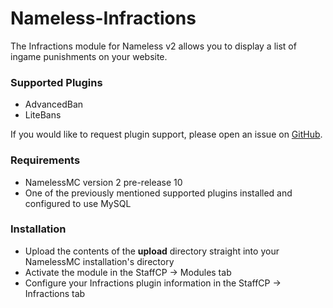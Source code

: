 # Nameless-Infractions
The Infractions module for Nameless v2 allows you to display a list of ingame punishments on your website.

### Supported Plugins
- AdvancedBan
- LiteBans

If you would like to request plugin support, please open an issue on [GitHub](https://github.com/samerton/Nameless-Infractions/issues).

### Requirements
- NamelessMC version 2 pre-release 10
- One of the previously mentioned supported plugins installed and configured to use MySQL

### Installation
- Upload the contents of the **upload** directory straight into your NamelessMC installation's directory
- Activate the module in the StaffCP -> Modules tab
- Configure your Infractions plugin information in the StaffCP -> Infractions tab
